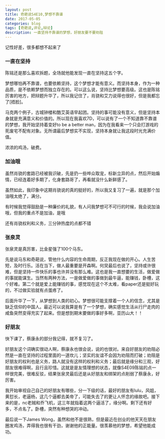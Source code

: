 ```yaml
---
layout: post
title: 奇葩说S4E10,梦想不靠谱
date: 2017-05-05
categories: blog
tags: [奇葩说,评论,辩论]
description: 一直坚持不靠谱的梦想，好朋友要不要劝阻
---
```


记性好差，很多都想不起来了

### 一直在坚持

陈铭还是那么喜欢拆题，全场就他能发现一直在坚持这五个字。

梦想哪怕再不靠谱，也要依赖坚持，这个梦想才能有意义。而坚持本身，作为一种品质，是不依赖梦想而独立存在的。可以这么说，坚持比梦想要高级。这也是陈铭厉害的地方，把辩题升华了，所以我记住了，肖骁和艾力说得也很好，但是我都忘了[捂脸]。

马克两个例子，古城钟楼和酷艾英语早起团。坚持的事可能没有意义，但是坚持本身就是充满意义和价值的。所以现在我喜欢7D，可以说有了一个不知道靠不靠谱的梦想，我开始坚持着变好to be a better man，因为在我看来一个只会打游戏的死废宅不配有对象。无所谓最后梦想实不实现，坚持本身就让我这段时光充满价值。

浓浓的鸡汤，破费。

### 加油哦
虽然肖骁的套路已经被我识破，先是扔一些哗众取宠，标新立异的点，然后开始煽情，已经连着好多期了，化身套路哥了，再看就没什么新鲜感了。

虽然如此，我印象中这期肖骁说的真的挺好的，所以我又复习了一遍，就是那个加油哦太绝了，满分。

有时候我觉得鼓励是一种廉价的礼貌，有人问我梦想可不可行的时候，我会说加油哦，但我的重点不是加油，是哦

还有肖骁权利和义务，三分钟热度的点都不错

### 张泉灵
张泉灵是真厉害，比金星强了100个马东。

先是说马东和奇葩说，管他什么内容的生命周期，反正我现在做的开心。人生苦短，及时行乐。活在当下，做人最重要是开森啊。何炅最后也说了，坚持或许很难，但是坚持一件快乐的事也许并没有那么难。这也是我一直想要的生活，做爱做的事就能谋生。当然有两种方法，一是做爱做的事做到最牛逼，能赚钱，卧槽，这个好难。第二个就是爱上能赚钱的事，感觉现在这个不太难，看paper还是挺好玩的，不过做实验就有点蛋疼了。

后面升华了一下，从梦想到人类的初心。梦想很可能支撑着一个人的信念，尤其是缺乏信仰的中国人。最近可以说我算是有了一个梦想，确实感觉生活从行尸走肉的咸鱼突然变得充实了起来。但是想到期末要做的事好多啊，亚历山大！！

### 好朋友
快下课了，蔡康永的部分我记得，就不复习了。

好朋友这个词确实很动人啊，蔡康永也很会说，说的也很对。来自好朋友的劝阻必然是一直在坚持的过程里面的一道坎儿；坚实的友谊不会因为劝阻而打破；劝阻是好朋友的权利也是义务，路人就没有这样的权利和义务；最后就是缘分和三观，好朋友很难得啊，且行且珍惜。这就是是友情理想的状态，就像S4E09陈铭的点一样很完美，很难反驳，结果张泉灵最后还是从好朋友和绑架的点削弱了蔡康永，好厉害。

我开始审视自己自己的好朋友有哪些，分一下级的话，最好的朋友有lulu，风姐，黄怼长，老逼杨，这几个逼都去美帝了，可能失去了的更让人怀念的缘故吧。接下来的是，nc老贼和乔飞机，这三年就指着这两个逼活了，缘分啊。剩下还有好多，不点名了。卧槽，突然有种想哭的冲动。

最后说一下James Wong，虽然和他不是很熟，但是最近在创业的他天天在朋友圈发鸡汤，弄得我也很有干劲，谢谢他的正能量。很羡慕他的梦想，希望他能成功。
